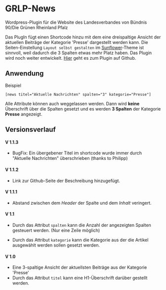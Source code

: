 GRLP-News
=========

Wordpress-Plugin für die Website des Landesverbandes von
Bündnis 90/Die Grünen Rheinland Pfalz

Das PlugIn fügt einen Shortcode hinzu mit dem eine dreispaltige Ansicht
der aktuellen Beiträge der Kategorie 'Presse' dargestellt werden kann.
Die Seiten-Einstellung `Layout selbst gestalten` im
[Sunflower](https://github.com/codeispoetry/sunflower)-Theme
ist sinnvoll, weil dadurch die 3 Spalten etwas mehr Platz haben.
Das Plugin wird noch weiter entwickelt. [Hier](https://github.com/Alzi/grlp_news)
geht es zum Plugin auf Github. 

Anwendung
---------

Beispiel

	[news titel="Aktuelle Nachrichten" spalten="3" kategorie="Presse"]

Alle Attribute können auch weggelassen werden.
Dann wird __keine__ Überschrift über die Spalten gesetzt und es werden
__3 Spalten__ der Kategorie __Presse__ angezeigt.

Versionsverlauf
---------------

#### V 1.1.3

- BugFix: Ein übergebener Titel im shortcode wurde immer durch 
"Aktuelle Nachrichten" überschrieben (thanks to Philipp)

#### V 1.1.2

- Link zur Github-Seite der Beschreibung hinzugefügt.

#### V 1.1.1

- Abstand zwischen dem _Header_ der Spalte und dem _Inhalt_ veringert.

#### V 1.1

- Durch das Attribut `spalten` kann die Anzahl der angezeigten Spalten
  gesteuert werden. (Nur eine Zeile möglich)

- Durch das Attribut `kategorie` kann die Kategorie aus der die Artikel
  ausgewählt werden sollen gesetzt werden.

#### V 1.0

- Eine 3-spaltige Ansicht der aktuellsten Beiträge aus der Kategorie 'Presse'
- Durch das Attribut `titel` kann eine H1-Überschrift darüber gestellt werden.
